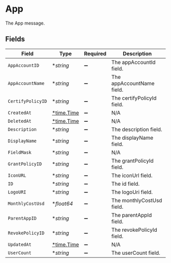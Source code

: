 # App

The App message.


## Fields

| Field                                      | Type                                       | Required                                   | Description                                |
| ------------------------------------------ | ------------------------------------------ | ------------------------------------------ | ------------------------------------------ |
| `AppAccountID`                             | **string*                                  | :heavy_minus_sign:                         | The appAccountId field.                    |
| `AppAccountName`                           | **string*                                  | :heavy_minus_sign:                         | The appAccountName field.                  |
| `CertifyPolicyID`                          | **string*                                  | :heavy_minus_sign:                         | The certifyPolicyId field.                 |
| `CreatedAt`                                | [*time.Time](https://pkg.go.dev/time#Time) | :heavy_minus_sign:                         | N/A                                        |
| `DeletedAt`                                | [*time.Time](https://pkg.go.dev/time#Time) | :heavy_minus_sign:                         | N/A                                        |
| `Description`                              | **string*                                  | :heavy_minus_sign:                         | The description field.                     |
| `DisplayName`                              | **string*                                  | :heavy_minus_sign:                         | The displayName field.                     |
| `FieldMask`                                | **string*                                  | :heavy_minus_sign:                         | N/A                                        |
| `GrantPolicyID`                            | **string*                                  | :heavy_minus_sign:                         | The grantPolicyId field.                   |
| `IconURL`                                  | **string*                                  | :heavy_minus_sign:                         | The iconUrl field.                         |
| `ID`                                       | **string*                                  | :heavy_minus_sign:                         | The id field.                              |
| `LogoURI`                                  | **string*                                  | :heavy_minus_sign:                         | The logoUri field.                         |
| `MonthlyCostUsd`                           | **float64*                                 | :heavy_minus_sign:                         | The monthlyCostUsd field.                  |
| `ParentAppID`                              | **string*                                  | :heavy_minus_sign:                         | The parentAppId field.                     |
| `RevokePolicyID`                           | **string*                                  | :heavy_minus_sign:                         | The revokePolicyId field.                  |
| `UpdatedAt`                                | [*time.Time](https://pkg.go.dev/time#Time) | :heavy_minus_sign:                         | N/A                                        |
| `UserCount`                                | **string*                                  | :heavy_minus_sign:                         | The userCount field.                       |